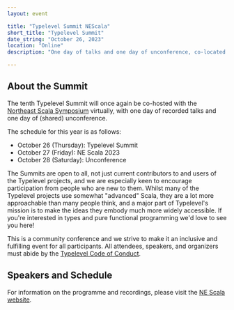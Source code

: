 ```yaml
---
layout: event

title: "Typelevel Summit NEScala"
short_title: "Typelevel Summit"
date_string: "October 26, 2023"
location: "Online"
description: "One day of talks and one day of unconference, co-located with NE Scala."

---
```


## About the Summit

The tenth Typelevel Summit will once again be co-hosted with the [Northeast Scala Symposium](http://www.nescala.org/) virtually, with one day of recorded talks and one day of (shared) unconference.

The schedule for this year is as follows:

* October 26 (Thursday): Typelevel Summit
* October 27 (Friday): NE Scala 2023
* October 28 (Saturday): Unconference

The Summits are open to all, not just current contributors to and users of the Typelevel projects, and we are especially keen to encourage participation from people who are new to them.
Whilst many of the Typelevel projects use somewhat "advanced" Scala, they are a lot more approachable than many people think, and a major part of Typelevel's mission is to make the ideas they embody much more widely accessible.
If you're interested in types and pure functional programming we'd love to see you here!

This is a community conference and we strive to make it an inclusive and fulfilling event for all participants.
All attendees, speakers, and organizers must abide by the [Typelevel Code of Conduct](/conduct.html).


## Speakers and Schedule

For information on the programme and recordings, please visit the [NE Scala website](https://nescalas.github.io/).

